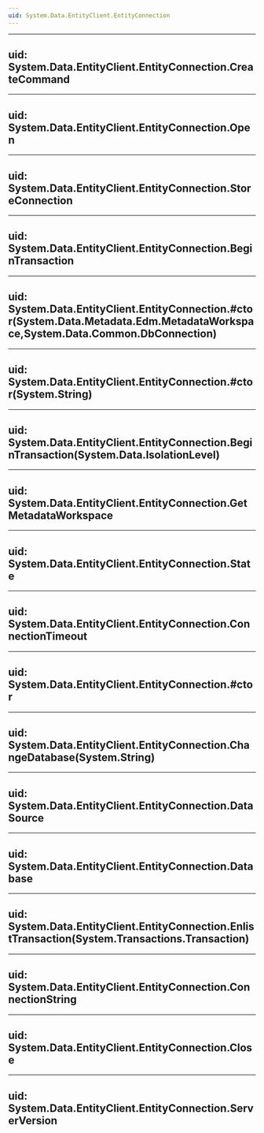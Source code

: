 ```yaml
---
uid: System.Data.EntityClient.EntityConnection
---
```


---
uid: System.Data.EntityClient.EntityConnection.CreateCommand
---

---
uid: System.Data.EntityClient.EntityConnection.Open
---

---
uid: System.Data.EntityClient.EntityConnection.StoreConnection
---

---
uid: System.Data.EntityClient.EntityConnection.BeginTransaction
---

---
uid: System.Data.EntityClient.EntityConnection.#ctor(System.Data.Metadata.Edm.MetadataWorkspace,System.Data.Common.DbConnection)
---

---
uid: System.Data.EntityClient.EntityConnection.#ctor(System.String)
---

---
uid: System.Data.EntityClient.EntityConnection.BeginTransaction(System.Data.IsolationLevel)
---

---
uid: System.Data.EntityClient.EntityConnection.GetMetadataWorkspace
---

---
uid: System.Data.EntityClient.EntityConnection.State
---

---
uid: System.Data.EntityClient.EntityConnection.ConnectionTimeout
---

---
uid: System.Data.EntityClient.EntityConnection.#ctor
---

---
uid: System.Data.EntityClient.EntityConnection.ChangeDatabase(System.String)
---

---
uid: System.Data.EntityClient.EntityConnection.DataSource
---

---
uid: System.Data.EntityClient.EntityConnection.Database
---

---
uid: System.Data.EntityClient.EntityConnection.EnlistTransaction(System.Transactions.Transaction)
---

---
uid: System.Data.EntityClient.EntityConnection.ConnectionString
---

---
uid: System.Data.EntityClient.EntityConnection.Close
---

---
uid: System.Data.EntityClient.EntityConnection.ServerVersion
---
